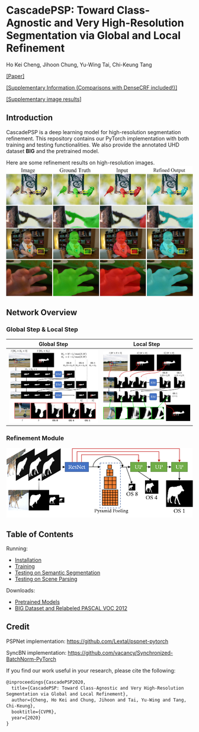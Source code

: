 # CascadePSP: Toward Class-Agnostic and Very High-Resolution Segmentation via Global and Local Refinement

Ho Kei Cheng, Jihoon Chung, Yu-Wing Tai, Chi-Keung Tang

[[Paper]]()

[[Supplementary Information (Comparisons with DenseCRF included!)]]()

[[Supplementary image results]]()

## Introduction

CascadePSP is a deep learning model for high-resolution segmentation refinement.
This repository contains our PyTorch implementation with both training and testing functionalities. We also provide the annotated UHD dataset **BIG** and the pretrained model.

Here are some refinement results on high-resolution images.
![teaser](docs/images/teaser.jpg)

## Network Overview

### Global Step & Local Step

| Global Step | Local Step |
|:-:|:-:|
| ![Global Step](docs/images/global.jpg) | ![Local Step](docs/images/local.jpg) |


### Refinement Module

![Refinement Module](docs/images/rm.png)

## Table of Contents

Running:

- [Installation](docs/installation.md)
- [Training](docs/training.md)
- [Testing on Semantic Segmentation](docs/testing_segmentation.md)
- [Testing on Scene Parsing](docs/testing_scene_parsing.md)

Downloads:

- [Pretrained Models](docs/models.md)
- [BIG Dataset and Relabeled PASCAL VOC 2012](docs/dataset.md)

## Credit

PSPNet implementation: https://github.com/Lextal/pspnet-pytorch

SyncBN implementation: https://github.com/vacancy/Synchronized-BatchNorm-PyTorch

If you find our work useful in your research, please cite the following:

```
@inproceedings{CascadePSP2020,
  title={CascadePSP: Toward Class-Agnostic and Very High-Resolution Segmentation via Global and Local Refinement},
  author={Cheng, Ho Kei and Chung, Jihoon and Tai, Yu-Wing and Tang, Chi-Keung},
  booktitle={CVPR},
  year={2020}
}
```
